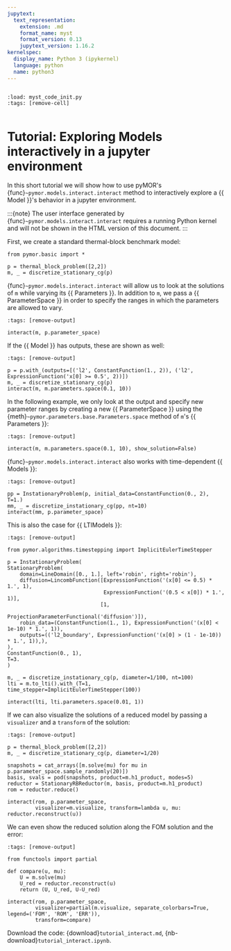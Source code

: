```yaml
---
jupytext:
  text_representation:
    extension: .md
    format_name: myst
    format_version: 0.13
    jupytext_version: 1.16.2
kernelspec:
  display_name: Python 3 (ipykernel)
  language: python
  name: python3
---
```


```{try_on_binder}
```

```{code-cell} ipython3
:load: myst_code_init.py
:tags: [remove-cell]


```

# Tutorial: Exploring Models interactively in a jupyter environment

In this short tutorial we will show how to use pyMOR's {func}`~pymor.models.interact.interact`
method to interactively explore a {{ Model }}'s behavior in a jupyter environment.

:::{note}
The user interface generated by {func}`~pymor.models.interact.interact` requires a running
Python kernel and will not be shown in the HTML version of this document.
:::

First, we create a standard thermal-block benchmark model:

```{code-cell} ipython3
from pymor.basic import *

p = thermal_block_problem([2,2])
m, _ = discretize_stationary_cg(p)
```

{func}`~pymor.models.interact.interact` will allow us to look at the solutions of `m` while varying
its {{ Parameters }}.
In addition to `m`, we pass a {{ ParameterSpace }} in order to specify the ranges in which the
parameters are allowed to vary.

```{code-cell} ipython3
:tags: [remove-output]

interact(m, p.parameter_space)
```

If the {{ Model }} has outputs, these are shown as well:

```{code-cell} ipython3
:tags: [remove-output]

p = p.with_(outputs=[('l2', ConstantFunction(1., 2)), ('l2', ExpressionFunction('x[0] >= 0.5', 2))])
m, _ = discretize_stationary_cg(p)
interact(m, m.parameters.space(0.1, 10))
```

In the following example, we only look at the output and specify new parameter ranges by creating a
new {{ ParameterSpace }} using the {meth}`~pymor.parameters.base.Parameters.space` method of `m`'s
{{ Parameters }}:

```{code-cell} ipython3
:tags: [remove-output]

interact(m, m.parameters.space(0.1, 10), show_solution=False)
```

{func}`~pymor.models.interact.interact` also works with time-dependent {{ Models }}:

```{code-cell} ipython3
:tags: [remove-output]

pp = InstationaryProblem(p, initial_data=ConstantFunction(0., 2), T=1.)
mm, _ = discretize_instationary_cg(pp, nt=10)
interact(mm, p.parameter_space)
```

This is also the case for {{ LTIModels }}:

```{code-cell} ipython3
:tags: [remove-output]

from pymor.algorithms.timestepping import ImplicitEulerTimeStepper

p = InstationaryProblem(
StationaryProblem(
    domain=LineDomain([0., 1.], left='robin', right='robin'),
    diffusion=LincombFunction([ExpressionFunction('(x[0] <= 0.5) * 1.', 1),
                               ExpressionFunction('(0.5 < x[0]) * 1.', 1)],
                              [1,
                               ProjectionParameterFunctional('diffusion')]),
    robin_data=(ConstantFunction(1., 1), ExpressionFunction('(x[0] < 1e-10) * 1.', 1)),
    outputs=(('l2_boundary', ExpressionFunction('(x[0] > (1 - 1e-10)) * 1.', 1)),),
),
ConstantFunction(0., 1),
T=3.
)

m, _ = discretize_instationary_cg(p, diameter=1/100, nt=100)
lti = m.to_lti().with_(T=1, time_stepper=ImplicitEulerTimeStepper(100))

interact(lti, lti.parameters.space(0.01, 1))
```

If we can also visualize the solutions of a reduced model by passing a `visualizer` and a
`transform` of the solution:

```{code-cell} ipython3
:tags: [remove-output]

p = thermal_block_problem([2,2])
m, _ = discretize_stationary_cg(p, diameter=1/20)

snapshots = cat_arrays([m.solve(mu) for mu in p.parameter_space.sample_randomly(20)])
basis, svals = pod(snapshots, product=m.h1_product, modes=5)
reductor = StationaryRBReductor(m, basis, product=m.h1_product)
rom = reductor.reduce()

interact(rom, p.parameter_space,
         visualizer=m.visualize, transform=lambda u, mu: reductor.reconstruct(u))
```

We can even show the reduced solution along the FOM solution and the error:

```{code-cell} ipython3
:tags: [remove-output]

from functools import partial

def compare(u, mu):
    U = m.solve(mu)
    U_red = reductor.reconstruct(u)
    return (U, U_red, U-U_red)

interact(rom, p.parameter_space,
         visualizer=partial(m.visualize, separate_colorbars=True, legend=('FOM', 'ROM', 'ERR')),
         transform=compare)
```

Download the code:
{download}`tutorial_interact.md`,
{nb-download}`tutorial_interact.ipynb`.
